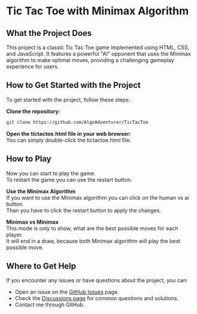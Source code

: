 # Tic Tac Toe with Minimax Algorithm
## What the Project Does

This project is a classic Tic Tac Toe game implemented using HTML, CSS, and JavaScript. It features a powerful "AI" opponent that uses the Minimax algorithm to make optimal moves, providing a challenging gameplay experience for users.

## How to Get Started with the Project

To get started with the project, follow these steps:

**Clone the repository:**
```bash
git clone https://github.com/AlgoAdventurer/TicTacToe
```

**Open the tictactoe.html file in your web browser:**\
You can simply double-click the tictactoe.html file.

## How to Play
Now you can start to play the game.\
To restart the game you can use the restart button.

**Use the Minimax Algorithm**\
If you want to use the Minimax algorithm you can click on the human vs ai button.\
Than you have to click the restart button to apply the changes.

**Minimax vs Minimax**\
This mode is only to show, what are the best possible moves for each player.\
It will end in a draw, because both Minimax algorithm will play the best possible move.

## Where to Get Help

If you encounter any issues or have questions about the project, you can:

- Open an issue on the [GitHub Issues](https://github.com/AlgoAdventurer/TicTacToe/issues) page.
- Check the [Discussions page](https://github.com/AlgoAdventurer/TicTacToe/discussions) for common questions and solutions.
- Contact me through GitHub.